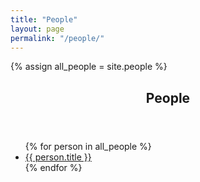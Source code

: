 ```yaml
---
title: "People"
layout: page
permalink: "/people/"
---
```


{% assign all_people = site.people %}

<section>
  <header>
    <h2>People</h2>
  </header>

  <div class="card-list">
  <aside>
  <nav>
  <ul>
    {% for person in all_people %}
    <li><a href="{{ person.url }}">{{ person.title }}</a></li>
    {% endfor %}
  </ul>
  </nav>
  </aside>
  </div>
</section>
